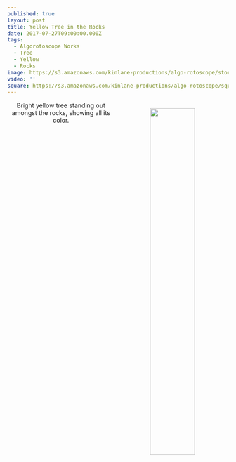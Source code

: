 ```yaml
---
published: true
layout: post
title: Yellow Tree in the Rocks
date: 2017-07-27T09:00:00.000Z
tags:
  - Algorotoscope Works
  - Tree
  - Yellow
  - Rocks
image: https://s3.amazonaws.com/kinlane-productions/algo-rotoscope/stories/yellow-tree-in-the-rocks.jpg
video: ''
square: https://s3.amazonaws.com/kinlane-productions/algo-rotoscope/square/yellow-tree-in-the-rocks-square.jpg
---
```

<p align="center"><img src="{{ page.image }}" width="45%" align="right" style="padding: 15px;" /></p>
<center>Bright yellow tree standing out amongst the rocks, showing all its color.</center>
